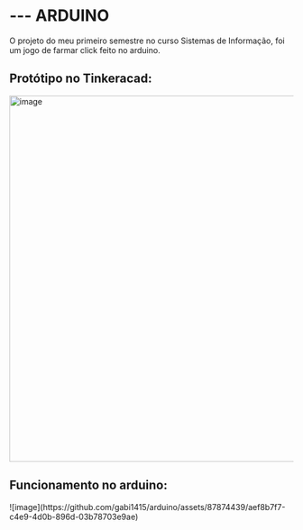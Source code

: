 <h1>--- ARDUINO </h1>
O projeto do meu primeiro semestre no curso Sistemas de Informação, foi um jogo de farmar click feito no arduino.

<h2> Protótipo no Tinkeracad: </h2>
<img width="650" alt="image" src="https://github.com/gabi1415/arduino/assets/87874439/926270ef-423f-4e3e-8bf1-48d0003be25f">

<h2>Funcionamento no arduino:</h2>
![image](https://github.com/gabi1415/arduino/assets/87874439/aef8b7f7-c4e9-4d0b-896d-03b78703e9ae)

